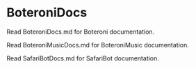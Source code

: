 # BoteroniDocs
Read BoteroniDocs.md for Boteroni documentation.


Read BoteroniMusicDocs.md for BoteroniMusic documentation.


Read SafariBotDocs.md for SafariBot documentation.

